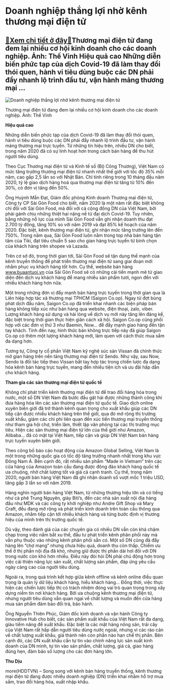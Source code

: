 Doanh nghiệp thắng lợi nhờ kênh thương mại điện tử
==================================================

[:gift:Xem chi tiết ở đây:gift:](https://hddtvn.com/doanh-nghiep-thang-loi-nho-kenh-thuong-mai-dien-tu/)Thương mại điện tử đang đem lại nhiều cơ hội kinh doanh cho các doanh nghiệp. Ảnh: Thế Vinh Hiệu quả cao Những diễn biến phức tạp của dịch Covid-19 đã làm thay đổi thói quen, hành vi tiêu dùng buộc các DN phải đẩy nhanh lộ trình đầu tư, vận hành mảng thương mại …
-----------------------------------------------------------------------------------------------------------------------------------------------------------------------------------------------------------------------------------------------------------------------





![Doanh nghiệp thắng lợi nhờ kênh thương mại điện tử](https://hddtvn.com/wp-content/uploads/2021/01/0815_14-_2334_IMG_1690.jpg "Doanh nghiệp thắng lợi nhờ kênh thương mại điện tử")


Thương mại điện tử đang đem lại nhiều cơ hội kinh doanh cho các doanh nghiệp. Ảnh: Thế Vinh



**Hiệu quả cao**


Những diễn biến phức tạp của dịch Covid-19 đã làm thay đổi thói quen, hành vi tiêu dùng buộc các DN phải đẩy nhanh lộ trình đầu tư, vận hành mảng thương mại trực tuyến. Từ những tín hiệu trên, nhiều DN cho biết, trong năm 2020 đã có sự linh hoạt hơn trong cách bán hàng để thu hút người tiêu dùng.





Theo Cục Thương mại điện tử và Kinh tế số (Bộ Công Thương), Việt Nam có mức tăng trưởng thương mại điện tử nhanh nhất thế giới với tốc độ 35% mỗi năm, cao gấp 2,5 lần so với Nhật Bản. Chỉ tính riêng trong 10 tháng đầu năm 2020, tỷ lệ giao dịch hàng hoá qua thương mại điện tử tăng từ 10% đến 30%, có đơn vị tăng đến 50%.



Ông Huỳnh Mẫn Đạt, Giám đốc phòng Kinh doanh Thương mại điện tử, Công ty CP Sài Gòn Food cho biết, năm 2020 là một năm rất đặc biệt không chỉ đối với Sài Gòn Food, mà đối với cả cộng đồng DN của Việt Nam, bởi phải gánh chịu những thiệt hại nặng nề từ đại dịch Covid-19. Tuy nhiên, bằng những nỗ lực của mình Sài Gòn Food vẫn ghi nhận doanh thu đạt 2.700 tỷ đồng, tăng 10% so với năm 2019 và đạt 85% kế hoạch của năm 2020. Đặc biệt, kênh thương mại điện tử, ghi nhận mức tăng trưởng lên đến 750%. Trong năm qua, Sài Gòn Food luôn nằm trong top nhà bán hàng tận tâm của Tiki, đạt tiêu chuẩn 5 sao cho gian hàng trực tuyến từ bình chọn của khách hàng trên shopee và Lazada.


Trên cơ sở đó, trong thời gian tới, Sài Gòn Food sẽ tận dụng thế mạnh của kênh truyền thống để phát triển thương mại điện tử sang giai đoạn mới nhằm phục vụ khách hàng tốt hơn. Cụ thể, website bán hàng www.buaantuoi.vn của Sài Gòn Food sẽ có những cải tiến mạnh mẽ từ giao diện đến dịch vụ khách hàng để mang nhiều sản phẩm tươi, ngon đến với nhiều khách hàng hơn nữa.


Một trong những đơn vị đẩy mạnh bán hàng trực tuyến trong thời gian qua là Liên hiệp hợp tác xã thương mại TPHCM (Saigon Co.op). Ngay từ đợt bùng phát dịch đầu năm, Saigon Co.op đã triển khai nhanh các biện pháp bán hàng không tiếp xúc như bán hàng qua website, điện thoại, zalo, viber. Lượng khách hàng sử dụng và hài lòng về dịch vụ mới này tăng lên đáng kể, đặc biệt trong thời gian thực hiện giãn cách xã hội. Saigon Co.op cũng phối hợp với các đơn vị thứ 3 như Baemin, Now… để đẩy mạnh giao hàng đến tận tay khách. Tính đến nay, hình thức bán không trực tiếp này đã giúp Saigon Co.op có thêm một lượng khách hàng mới, làm quen với cách thức mua sắm đa dạng hơn.


Tương tự, Công ty cổ phần Việt Nam kỹ nghệ súc sản Vissan đã chính thức mở gian hàng trên nền tảng thương mại điện tử Sendo. Như vậy, sau Now, Sendo là đối tác tiếp theo Vissan bắt tay hợp tác trong chiến lược đa dạng hóa kênh bán hàng trực tuyến, mang đến nhiều tiện ích và ưu đãi hấp dẫn cho khách hàng.


**Tham gia các sàn thương mại điện tử quốc tế**


Không chỉ phát triển kênh thương mại điện tử để trao đổi hàng hóa trong nước, một số DN Việt Nam đã bước đầu gặt hái được những thành công khi đưa hàng hóa lên các sàn thương mại điện tử quốc tế. Giao dịch online xuyên biên giới đã trở thành kênh quan trọng cho xuất khẩu giúp các DN tiếp cận được nhiều khách hàng trên thế giới, qua đó mở rộng thị trường xuất khẩu, giảm các chi phí liên quan đến xúc tiến thương mại truyền thống như tham gia hội chợ, triển lãm, thiết lập văn phòng tại các thị trường mục tiêu. Hiện các sàn thương mại điện tử lớn của thế giới như Amazon, Alibaba… đã có mặt tại Việt Nam, tiếp cận và giúp DN Việt Nam bán hàng trực tuyến xuyên biên giới.


Theo công bố báo cáo hoạt động của Amazon Global Selling, Việt Nam là một trong những quốc gia có tốc độ tăng trưởng nhanh nhất trong khu vực Đông Nam Á. Bên cạnh đó, rất nhiều sản phẩm “Made in Vietnam” trên các cửa hàng của Amazon toàn cầu đang được đông đảo khách hàng quốc tế ưa chuộng, nhờ chất lượng tốt và giá cả cạnh tranh. Cụ thể, trong năm 2020, người bán hàng Việt Nam đã ghi nhận doanh số vượt mốc 1 triệu USD, tăng gấp 3 lần so với năm 2019.


Hàng nghìn người bán hàng Việt Nam, từ những thương hiệu lớn và có tiếng như cà phê Trung Nguyên, giày Biti’s, đến các nhà sản xuất nội địa hàng đầu như MDK và các công ty khởi nghiệp như Andre Gift Shop và Mary Craft, đều đang mở rộng và phát triển kinh doanh trên toàn cầu thông qua Amazon, nhằm tiếp cận tới nhiều khách hàng và từng bước định vị thương hiệu của mình trên thị trường quốc tế.


Dù vậy, theo đánh giá của các chuyên gia có nhiều DN vẫn còn khá chậm chạp trong việc nắm bắt xu thế, đầu tư phát triển kênh phân phối này mà vẫn phụ thuộc vào những kênh phân phối sẵn có. Một số DN cũng đã đẩy hàng lên “chợ mạng” nhưng chưa hiệu quả, doanh thu còn thấp. Chiếm ưu thế ở thị phần nội địa đã khó, nhưng giữ được thị phần dài hơi đối với DN trong nước còn khó hơn nhiều. Điều này đòi hỏi DN phải chủ động hơn trong việc cải thiện năng lực sản xuất, chất lượng sản phẩm, đáp ứng yêu cầu ngày càng cao của người tiêu dùng.


Ngoài ra, trong quá trình kết hợp giữa kênh offline và kênh online điều quan trọng là quản lý dữ liệu khách hàng, hiểu khách hàng… Đồng thời, việc thực hiện các chiến lược tiếp thị có trách nhiệm đóng vai trò quan trọng trong xây dựng niềm tin nơi khách hàng. Bởi ưa chuộng kênh thương mại điện tử, nhưng người tiêu dùng vẫn quan ngại về chất lượng và muốn đến cửa hàng mua sản phẩm đảm bảo đổi trả, bảo hành.


Ông Nguyễn Thiên Phúc, Giám đốc kinh doanh và vận hành Công ty Innovative Hub cho biết, các sản phẩm xuất khẩu của Việt Nam rất đa dạng, giàu tiềm năng để xuất khẩu. Đặc biệt là các mặt hàng nông sản, trái cây của Việt Nam rất hấp dẫn người tiêu dùng nước ngoài, nhưng vì các rào cản về chất lượng xuất khẩu, giá thành nên còn phần nào hạn chế thị phần. Bên cạnh đó, các DN xuất khẩu cần tự tin vào chính năng lực sản xuất kinh doanh của DN mình, tự tin vào sản phẩm, chất lượng, giá cả, giao hàng đúng hẹn, đảm bảo số lượng cho các đơn hàng lớn.




**Thu Dịu**



more(HDDTVN) – Song song với kênh bán hàng truyền thống, kênh thương mại điện tử đang được nhiều doanh nghiệp (DN) triển khai nhằm hỗ trợ mua sắm, trao đổi hàng hóa, xuất nhập khẩu.

